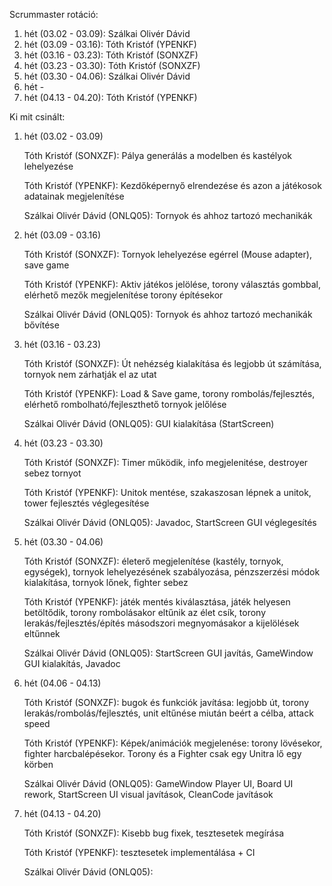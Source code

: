 Scrummaster rotáció:
1. hét (03.02 - 03.09): Szálkai Olivér Dávid
2. hét (03.09 - 03.16): Tóth Kristóf (YPENKF)
3. hét (03.16 - 03.23): Tóth Kristóf (SONXZF)
4. hét (03.23 - 03.30): Tóth Kristóf (SONXZF)
5. hét (03.30 - 04.06): Szálkai Olivér Dávid
6. hét -
7. hét (04.13 - 04.20): Tóth Kristóf (YPENKF)


Ki mit csinált:
1. hét (03.02 - 03.09)
    
    Tóth Kristóf (SONXZF): Pálya generálás a modelben és kastélyok lehelyezése

    Tóth Kristóf (YPENKF): Kezdőképernyő elrendezése és azon a játékosok adatainak megjelenítése

    Szálkai Olivér Dávid (ONLQ05): Tornyok és ahhoz tartozó mechanikák
2. hét (03.09 - 03.16)
    
    Tóth Kristóf (SONXZF): Tornyok lehelyezése egérrel (Mouse adapter), save game

    Tóth Kristóf (YPENKF): Aktiv játékos jelölése, torony választás gombbal, elérhető mezők megjelenítése torony építésekor
    
    Szálkai Olivér Dávid (ONLQ05): Tornyok és ahhoz tartozó mechanikák bővítése
    
3. hét (03.16 - 03.23)

    Tóth Kristóf (SONXZF): Út nehézség kialakítása és legjobb út számítása, tornyok nem zárhatják el az utat

    Tóth Kristóf (YPENKF): Load & Save game, torony rombolás/fejlesztés, elérhető rombolható/fejleszthető tornyok jelőlése
    
    Szálkai Olivér Dávid (ONLQ05): GUI kialakítása (StartScreen)

4. hét (03.23 - 03.30)

    Tóth Kristóf (SONXZF): Timer működik, info megjelenitése, destroyer sebez tornyot

    Tóth Kristóf (YPENKF): Unitok mentése, szakaszosan lépnek a unitok, tower fejlesztés véglegesítése
    
    Szálkai Olivér Dávid (ONLQ05): Javadoc, StartScreen GUI véglegesítés

5. hét (03.30 - 04.06)

    Tóth Kristóf (SONXZF): életerő megjelenítése (kastély, tornyok, egységek), tornyok lehelyezésének szabályozása, pénzszerzési módok kialakítása, tornyok lőnek, fighter sebez

    Tóth Kristóf (YPENKF): játék mentés kiválasztása, játék helyesen betöltődik, torony rombolásakor eltűnik az élet csík, torony lerakás/fejlesztés/építés másodszori          megnyomásakor a kijelölések eltűnnek
    
    Szálkai Olivér Dávid (ONLQ05): StartScreen GUI javítás, GameWindow GUI kialakítás, Javadoc

6. hét (04.06 - 04.13)

    Tóth Kristóf (SONXZF): bugok és funkciók javítása: legjobb út, torony lerakás/rombolás/fejlesztés, unit eltűnése miután beért a célba, attack speed

    Tóth Kristóf (YPENKF): Képek/animációk megjelenése: torony lövésekor, fighter harcbalépésekor. Torony és a Fighter csak egy Unitra lő egy körben
    
    Szálkai Olivér Dávid (ONLQ05): GameWindow Player UI, Board UI rework, StartScreen UI visual javítások, CleanCode javítások

7. hét (04.13 - 04.20)

    Tóth Kristóf (SONXZF): Kisebb bug fixek, tesztesetek megírása

    Tóth Kristóf (YPENKF): tesztesetek implementálása + CI
    
    Szálkai Olivér Dávid (ONLQ05): 





